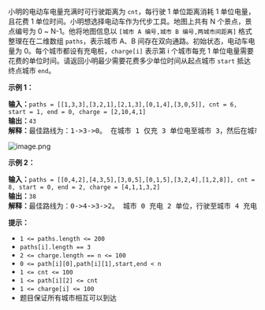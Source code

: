 <p>小明的电动车电量充满时可行驶距离为&nbsp;<code>cnt</code>，每行驶 1 单位距离消耗 1 单位电量，且花费 1 单位时间。小明想选择电动车作为代步工具。地图上共有 N 个景点，景点编号为 0 ~ N-1。他将地图信息以&nbsp;<code>[城市 A 编号,城市 B 编号,两城市间距离]</code>&nbsp;格式整理在在二维数组&nbsp;<code>paths</code>，表示城市 A、B 间存在双向通路。初始状态，电动车电量为 0。每个城市都设有充电桩，<code>charge[i]</code>&nbsp;表示第 i 个城市每充 1 单位电量需要花费的单位时间。请返回小明最少需要花费多少单位时间从起点城市&nbsp;<code>start</code>&nbsp;抵达终点城市&nbsp;<code>end</code>。</p>

<p><strong>示例 1：</strong></p>

<pre>
<strong>输入：</strong><code>paths = [[1,3,3],[3,2,1],[2,1,3],[0,1,4],[3,0,5]], cnt = 6, start = 1, end = 0, charge = [2,10,4,1]</code>
<strong>输出：</strong><code>43</code>
<strong>解释：</strong>最佳路线为：1-&gt;3-&gt;0。 在城市 1 仅充 3 单位电至城市 3，然后在城市 3 充 5 单位电，行驶至城市 0。 充电用时共 3*10 + 5*1= 35 行驶用时 3 + 5 = 8，此时总用时最短 43。
</pre>
<img alt="image.png" src="https://pic.leetcode-cn.com/1616125304-mzVxIV-image.png" />
<p><strong>示例 2：</strong></p>

<pre>
<strong>输入：</strong><code>paths = [[0,4,2],[4,3,5],[3,0,5],[0,1,5],[3,2,4],[1,2,8]], cnt = 8, start = 0, end = 2, charge = [4,1,1,3,2]</code>
<strong>输出：</strong><code>38</code>
<strong>解释：</strong>最佳路线为：0-&gt;4-&gt;3-&gt;2。 城市 0 充电 2 单位，行驶至城市 4 充电 8 单位，行驶至城市 3 充电 1 单位，最终行驶至城市 2。 充电用时 4*2+2*8+3*1 = 27 行驶用时 2+5+4 = 11，总用时最短 38。
</pre>

<p><strong>提示：</strong></p>

<ul>
	<li><code>1 &lt;= paths.length &lt;= 200</code></li>
	<li><code>paths[i].length == 3</code></li>
	<li><code>2 &lt;= charge.length == n &lt;= 100</code></li>
	<li><code>0 &lt;= path[i][0],path[i][1],start,end &lt; n</code></li>
	<li><code>1 &lt;= cnt &lt;= 100</code></li>
	<li><code>1 &lt;= path[i][2] &lt;= cnt</code></li>
	<li><code>1 &lt;= charge[i] &lt;= 100</code></li>
	<li>题目保证所有城市相互可以到达</li>
</ul>
